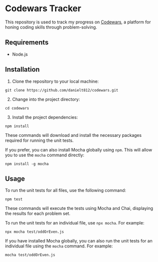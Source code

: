 # Codewars Tracker

This repository is used to track my progress on [Codewars](https://www.codewars.com/), a platform for honing coding skills through problem-solving.

## Requirements
- Node.js

## Installation
1. Clone the repository to your local machine:
```
git clone https://github.com/danielt812/codewars.git
```

2. Change into the project directory:
```
cd codewars
```

3. Install the project dependencies:
```
npm install
```

These commands will download and install the necessary packages required for running the unit tests.

If you prefer, you can also install Mocha globally using `npm`. This will allow you to use the `mocha` command directly:
```
npm install -g mocha
```

## Usage

To run the unit tests for all files, use the following command:
```
npm test
```

These commands will execute the tests using Mocha and Chai, displaying the results for each problem set.

To run the unit tests for an individual file, use `npx mocha`. For example:
```
npx mocha test/oddOrEven.js
```

If you have installed Mocha globally, you can also run the unit tests for an individual file using the `mocha` command. For example:

```
mocha test/oddOrEven.js
```
